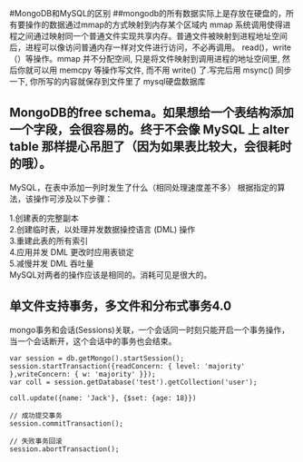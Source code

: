 #MongoDB和MySQL的区别
##mongodb的所有数据实际上是存放在硬盘的，所有要操作的数据通过mmap的方式映射到内存某个区域内
mmap 系统调用使得进程之间通过映射同一个普通文件实现共享内存。普通文件被映射到进程地址空间后，进程可以像访问普通内存一样对文件进行访问，不必再调用。 read()，write（）等操作。mmap 并不分配空间, 只是将文件映射到调用进程的地址空间里, 然后你就可以用 memcpy 等操作写文件, 而不用 write() 了.写完后用 msync() 同步一下, 你所写的内容就保存到文件里了
mysql硬盘数据库
## MongoDB的free schema。如果想给一个表结构添加一个字段，会很容易的。终于不会像 MySQL 上 alter table 那样提心吊胆了（因为如果表比较大，会很耗时的哦）。
MySQL，在表中添加一列时发生了什么（相同处理速度差不多）
根据指定的算法，该操作可涉及以下步骤：  

1.创建表的完整副本  
2.创建临时表，以处理并发数据操控语言 (DML) 操作  
3.重建此表的所有索引  
4.应用并发 DML 更改时应用表锁定  
5.减慢并发 DML 吞吐量  
MySQL对两者的操作应该是相同的。消耗可见是很大的。  
## 单文件支持事务，多文件和分布式事务4.0
mongo事务和会话(Sessions)关联，一个会话同一时刻只能开启一个事务操作，当一个会话断开，这个会话中的事务也会结束。
```
var session = db.getMongo().startSession();
session.startTransaction({readConcern: { level: 'majority' },writeConcern: { w: 'majority' }});
var coll = session.getDatabase('test').getCollection('user');

coll.update({name: 'Jack'}, {$set: {age: 18}})

// 成功提交事务
session.commitTransaction();

// 失败事务回滚
session.abortTransaction();

```